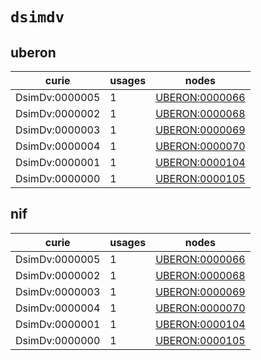 # `dsimdv`

## uberon

| curie          |   usages | nodes                                                           |
|----------------|----------|-----------------------------------------------------------------|
| DsimDv:0000005 |        1 | [UBERON:0000066](http://purl.obolibrary.org/obo/UBERON_0000066) |
| DsimDv:0000002 |        1 | [UBERON:0000068](http://purl.obolibrary.org/obo/UBERON_0000068) |
| DsimDv:0000003 |        1 | [UBERON:0000069](http://purl.obolibrary.org/obo/UBERON_0000069) |
| DsimDv:0000004 |        1 | [UBERON:0000070](http://purl.obolibrary.org/obo/UBERON_0000070) |
| DsimDv:0000001 |        1 | [UBERON:0000104](http://purl.obolibrary.org/obo/UBERON_0000104) |
| DsimDv:0000000 |        1 | [UBERON:0000105](http://purl.obolibrary.org/obo/UBERON_0000105) |

## nif

| curie          |   usages | nodes                                                           |
|----------------|----------|-----------------------------------------------------------------|
| DsimDv:0000005 |        1 | [UBERON:0000066](http://purl.obolibrary.org/obo/UBERON_0000066) |
| DsimDv:0000002 |        1 | [UBERON:0000068](http://purl.obolibrary.org/obo/UBERON_0000068) |
| DsimDv:0000003 |        1 | [UBERON:0000069](http://purl.obolibrary.org/obo/UBERON_0000069) |
| DsimDv:0000004 |        1 | [UBERON:0000070](http://purl.obolibrary.org/obo/UBERON_0000070) |
| DsimDv:0000001 |        1 | [UBERON:0000104](http://purl.obolibrary.org/obo/UBERON_0000104) |
| DsimDv:0000000 |        1 | [UBERON:0000105](http://purl.obolibrary.org/obo/UBERON_0000105) |


